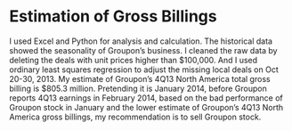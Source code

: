 # Estimation of Gross Billings
I used Excel and Python for analysis and calculation. The historical data showed the seasonality of Groupon’s business. I cleaned the raw data by deleting the deals with unit prices higher than $100,000. And I used ordinary least squares regression to adjust the missing local deals on Oct 20-30, 2013. My estimate of Groupon’s 4Q13 North America total gross billing is $805.3 million. Pretending it is January 2014, before Groupon reports 4Q13 earnings in February 2014, based on the bad performance of Groupon stock in January and the lower estimate of Groupon’s 4Q13 North America gross billings, my recommendation is to sell Groupon stock.

